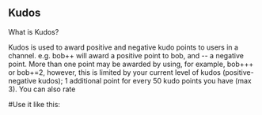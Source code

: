 ## Kudos

What is Kudos?

Kudos is used to award positive and negative kudo points to users in a channel. e.g. bob++ will award a positive point to bob, and -- a negative point. More than one point may be
awarded by using, for example, bob+++ or bob+=2, however, this is limited by your current level of kudos (positive-negative kudos); 1 additional point for every 50 kudo points you
have (max 3). You can also rate

#Use it like this:
